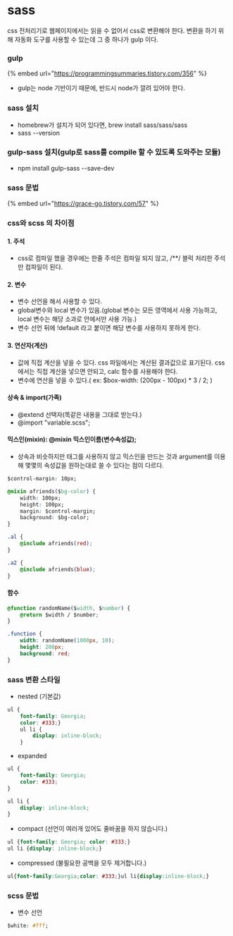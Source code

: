 # sass

css 전처리기로 웹페이지에서는 읽을 수 없어서 css로 변환해야 한다. 변환을 하기 위해 자동화 도구를 사용할 수 있는데 그 중 하나가 gulp 이다.

### gulp

{% embed url="https://programmingsummaries.tistory.com/356" %}

* gulp는 node 기반이기 때문에, 반드시 node가 깔려 있어야 한다.

### sass 설치

* homebrew가 설치가 되어 있다면, brew install sass/sass/sass
* sass --version 

### gulp-sass 설치\(gulp로 sass를 compile 할 수 있도록 도와주는 모듈\)

* npm install gulp-sass --save-dev

### sass 문법

{% embed url="https://grace-go.tistory.com/57" %}

### css와 scss 의 차이점

#### 1. 주석

* css로 컴파일 했을 경우에는 한줄 주석은 컴파일 되지 않고, /\*\*/ 블럭 처리한 주석만 컴파일이 된다.

#### 2. 변수

* 변수 선언을 해서 사용할 수 있다.
* global변수와 local 변수가 있음.\(global 변수는 모든 영역에서 사용 가능하고, local 변수는 해당 소과로 안에서만 사용 가능.\)
* 변수 선언 뒤에 !default 라고 붙이면 해당 변수를 사용하지 못하게 한다.

#### 3. 연산자\(계산\)

* 값에 직접 계산을 넣을 수 있다. css 파일에서는 계산된 결과값으로 표기된다. css에서는 직접 계산을 넣으면 안되고, calc 함수를 사용해야 한다.
* 변수에 연산을 넣을 수 있다.\( ex: $box-width: \(200px - 100px\) \* 3 / 2; \)

#### 상속 & import\(가족\)

* @extend 선택자\(똑같은 내용을 그대로 받는다.\)
* @import "variable.scss";

#### 믹스인\(mixin\): @mixin 믹스인이름\(변수속성값\);

* 상속과 비슷하지만 태그를 사용하지 않고 믹스인을 만드는 것과 argument를 이용해 몇몇의 속성값을 원하는대로 쓸 수 있다는 점이 다르다.

```css
$control-margin: 10px;

@mixin afriends($bg-color) {
    width: 100px;
    height: 100px;
    margin: $control-margin;
    background: $bg-color;
}

.al {
    @include afriends(red);
}

.a2 {
    @include afriends(blue);
}
```

#### 함수

```css
@function randomName($width, $number) {
    @return $width / $number;
}

.function {
    width: randomName(1000px, 10);
    height: 200px;
    background: red;
}
```

### sass 변환 스타일

* nested \(기본값\)

```css
ul {
    font-family: Georgia;
    color: #333;}
    ul li {
        display: inline-block;
    }
```

* expanded

```css
ul {
    font-family: Georgia;
    color: #333;
}

ul li {
    display: inline-block;
}
```

* compact \(선언이 여러개 있어도 줄바꿈을 하지 않습니다.\)

```css
ul {font-family: Georgia; color: #333;}
ul li {display: inline-block;}
```

* compressed \(불필요한 공백을 모두 제거합니다.\)

```css
ul{font-family:Georgia;color: #333;}ul li{display:inline-block;}
```

### scss 문법

* 변수 선언

```css
$white: #fff;
```

